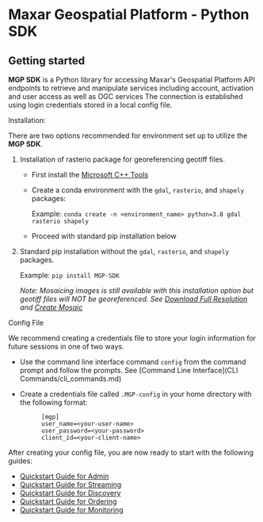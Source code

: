 # Maxar Geospatial Platform - Python SDK

## Getting started

**MGP SDK** is a Python library for accessing Maxar's Geospatial Platform API endpoints to 
retrieve and manipulate services including account, activation and user access as well as OGC services
The connection is established using login credentials stored in a local config file.


Installation:

There are two options recommended for environment set up to utilize the **MGP SDK**.

1. Installation of rasterio package for georeferencing geotiff files.
	* First install the [Microsoft C++ Tools](https://visualstudio.microsoft.com/visual-cpp-build-tools/)
	* Create a conda environment with the `gdal`, `rasterio`, and `shapely` packages:
		
		Example: ``conda create -n <environment_name> python=3.8 gdal rasterio shapely``
		
	* Proceed with standard pip installation below
		
2. Standard pip installation without the `gdal`, `rasterio`, and `shapely` packages.

	Example: ``pip install MGP-SDK``
	
	*Note: Mosaicing images is still available with this installation option but geotiff files will NOT be georeferenced. See [Download Full Resolution](ogc/get_full_res_image) and [Create Mosaic](ogc/create_mosaic)*

Config File

We recommend creating a credentials file to store your login information for future sessions in one of two ways. 

* Use the command line interface command ``config`` from the command prompt and follow the prompts. See [Command Line Interface](CLI Commands/cli_commands.md)
* Create a credentials file called ``.MGP-config`` in your home directory with the following format:

			[mgp] 
			user_name=<your-user-name>
			user_password=<your-password>
			client_id=<your-client-name>

After creating your config file, you are now ready to start with the following guides:

  * [Quickstart Guide for Admin](quickstarts/quickstart-admin.md)
  * [Quickstart Guide for Streaming](quickstarts/quickstart-streaming.md) 
  * [Quickstart Guide for Discovery](quickstarts/quickstart-discovery.md)
  * [Quickstart Guide for Ordering](quickstarts/quickstart-ordering.md)
  * [Quickstart Guide for Monitoring](quickstarts/quickstart-monitoring.md)